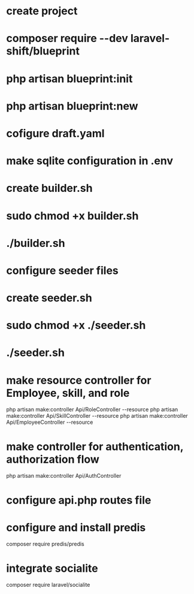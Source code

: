 # create project

# composer require --dev laravel-shift/blueprint

# php artisan blueprint:init

# php artisan blueprint:new

# cofigure draft.yaml

# make sqlite configuration in .env

# create builder.sh

# sudo chmod +x builder.sh

# ./builder.sh

# configure seeder files

# create seeder.sh

# sudo chmod +x ./seeder.sh

# ./seeder.sh

# make resource controller for Employee, skill, and role

php artisan make:controller Api/RoleController --resource
php artisan make:controller Api/SkillController --resource
php artisan make:controller Api/EmployeeController --resource

# make controller for authentication, authorization flow

php artisan make:controller Api/AuthController

# configure api.php routes file

# configure and install predis
composer require predis/predis

# integrate socialite
composer require laravel/socialite
